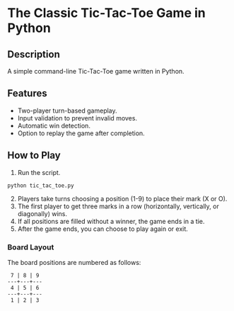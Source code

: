 # The Classic Tic-Tac-Toe Game in Python

## Description
A simple command-line Tic-Tac-Toe game written in Python.

## Features
- Two-player turn-based gameplay.
- Input validation to prevent invalid moves.
- Automatic win detection.
- Option to replay the game after completion.

## How to Play

1. Run the script.
```
python tic_tac_toe.py
```
2. Players take turns choosing a position (1-9) to place their mark (X or O).
3. The first player to get three marks in a row (horizontally, vertically, or diagonally) wins.
4. If all positions are filled without a winner, the game ends in a tie.
5. After the game ends, you can choose to play again or exit.

### Board Layout
The board positions are numbered as follows:
```
 7 | 8 | 9
---+---+---
 4 | 5 | 6
---+---+---
 1 | 2 | 3
```
